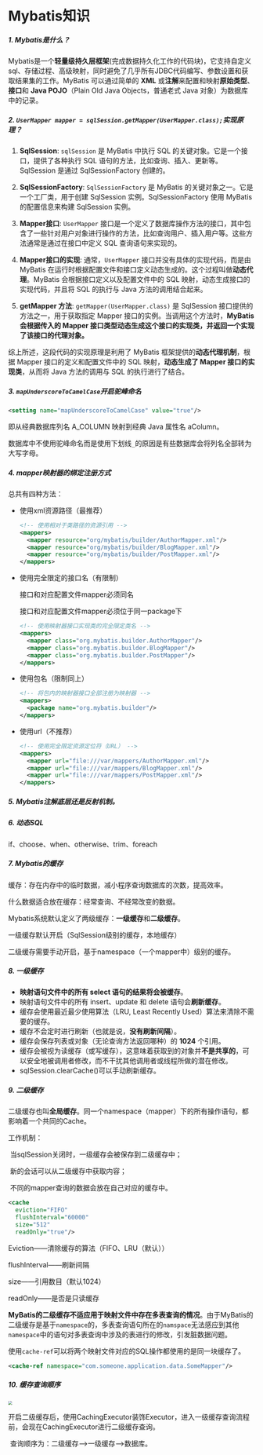 # Mybatis知识

##### 1. Mybatis是什么？

Mybatis是一个**轻量级持久层框架**(完成数据持久化工作的代码块)，它支持自定义sql、存储过程、高级映射，同时避免了几乎所有JDBC代码编写、参数设置和获取结果集的工作。MyBatis 可以通过简单的 **XML** 或**注解**来配置和映射**原始类型**、**接口**和 **Java POJO**（Plain Old Java Objects，普通老式 Java 对象）为数据库中的记录。



##### 2. `UserMapper mapper = sqlSession.getMapper(UserMapper.class);`实现原理？

1. **SqlSession**: `sqlSession` 是 MyBatis 中执行 SQL 的关键对象。它是一个接口，提供了各种执行 SQL 语句的方法，比如查询、插入、更新等。SqlSession 是通过 SqlSessionFactory 创建的。

2. **SqlSessionFactory**: `SqlSessionFactory` 是 MyBatis 的关键对象之一。它是一个工厂类，用于创建 SqlSession 实例。SqlSessionFactory 使用 MyBatis 的配置信息来构建 SqlSession 实例。

3. **Mapper接口**: `UserMapper` 接口是一个定义了数据库操作方法的接口，其中包含了一些针对用户对象进行操作的方法，比如查询用户、插入用户等。这些方法通常是通过在接口中定义 SQL 查询语句来实现的。

4. **Mapper接口的实现**: 通常，`UserMapper` 接口并没有具体的实现代码，而是由 MyBatis 在运行时根据配置文件和接口定义动态生成的。这个过程叫做**动态代理**。MyBatis 会根据接口定义以及配置文件中的 SQL 映射，动态生成接口的实现代码，并且将 SQL 的执行与 Java 方法的调用结合起来。

5. **getMapper 方法**: `getMapper(UserMapper.class)` 是 SqlSession 接口提供的方法之一，用于获取指定 Mapper 接口的实例。当调用这个方法时，**MyBatis 会根据传入的 Mapper 接口类型动态生成这个接口的实现类，并返回一个实现了该接口的代理对象。**

综上所述，这段代码的实现原理是利用了 MyBatis 框架提供的**动态代理机制**，根据 Mapper 接口的定义和配置文件中的 SQL 映射，**动态生成了 Mapper 接口的实现类**，从而将 Java 方法的调用与 SQL 的执行进行了结合。



##### 3. `mapUnderscoreToCamelCase`开启驼峰命名

```xml
<setting name="mapUnderscoreToCamelCase" value="true"/>
```

即从经典数据库列名 A_COLUMN 映射到经典 Java 属性名 aColumn。

数据库中不使用驼峰命名而是使用下划线`_`的原因是有些数据库会将列名全部转为大写字母。



##### 4. mapper映射器的绑定注册方式

总共有四种方法：

- 使用xml资源路径（最推荐）

  ```xml
  <!-- 使用相对于类路径的资源引用 -->
  <mappers>
    <mapper resource="org/mybatis/builder/AuthorMapper.xml"/>
    <mapper resource="org/mybatis/builder/BlogMapper.xml"/>
    <mapper resource="org/mybatis/builder/PostMapper.xml"/>
  </mappers>
  ```

- 使用完全限定的接口名（有限制）

  接口和对应配置文件mapper必须同名

  接口和对应配置文件mapper必须位于同一package下

  ```xml
  <!-- 使用映射器接口实现类的完全限定类名 -->
  <mappers>
    <mapper class="org.mybatis.builder.AuthorMapper"/>
    <mapper class="org.mybatis.builder.BlogMapper"/>
    <mapper class="org.mybatis.builder.PostMapper"/>
  </mappers>
  ```

- 使用包名（限制同上）

  ```xml
  <!-- 将包内的映射器接口全部注册为映射器 -->
  <mappers>
    <package name="org.mybatis.builder"/>
  </mappers>
  ```

- 使用url（不推荐）

  ```xml
  <!-- 使用完全限定资源定位符（URL） -->
  <mappers>
    <mapper url="file:///var/mappers/AuthorMapper.xml"/>
    <mapper url="file:///var/mappers/BlogMapper.xml"/>
    <mapper url="file:///var/mappers/PostMapper.xml"/>
  </mappers>
  ```

  

##### 5. Mybatis注解底层还是反射机制。

##### 6. 动态SQL

if、choose、when、otherwise、trim、foreach

##### 7. Mybatis的缓存

缓存：存在内存中的临时数据，减小程序查询数据库的次数，提高效率。

什么数据适合放在缓存：经常查询、不经常改变的数据。

Mybatis系统默认定义了两级缓存：**一级缓存**和**二级缓存**。

一级缓存默认开启（SqlSession级别的缓存，本地缓存）

二级缓存需要手动开启，基于namespace（一个mapper中）级别的缓存。

##### 8. 一级缓存

- **映射语句文件中的所有 select 语句的结果将会被缓存**。
- 映射语句文件中的所有 insert、update 和 delete 语句会**刷新缓存**。
- 缓存会使用最近最少使用算法（LRU, Least Recently Used）算法来清除不需要的缓存。
- 缓存不会定时进行刷新（也就是说，**没有刷新间隔**）。
- 缓存会保存列表或对象（无论查询方法返回哪种）的 **1024** 个引用。
- 缓存会被视为读缓存（或写缓存），这意味着获取到的对象并**不是共享的**，可以安全地被调用者修改，而不干扰其他调用者或线程所做的潜在修改。
- sqlSession.clearCache()可以手动刷新缓存。

##### 9. 二级缓存

二级缓存也叫**全局缓存**。同一个namespace（mapper）下的所有操作语句，都影响着一个共同的Cache。

工作机制：

​	当sqlSession关闭时，一级缓存会被保存到二级缓存中；

​	新的会话可以从二级缓存中获取内容；

​	不同的mapper查询的数据会放在自己对应的缓存中。

```xml
<cache
  eviction="FIFO"
  flushInterval="60000"
  size="512"
  readOnly="true"/>
```

Eviction——清除缓存的算法（FIFO、LRU（默认））

flushInterval——刷新间隔

size——引用数目（默认1024）

readOnly——是否是只读缓存

​	**MyBatis的二级缓存不适应用于映射文件中存在多表查询的情况**。由于MyBatis的二级缓存是基于`namespace`的，多表查询语句所在的`namspace`无法感应到其他`namespace`中的语句对多表查询中涉及的表进行的修改，引发脏数据问题。

​	使用`cache-ref`可以将两个映射文件对应的SQL操作都使用的是同一块缓存了。

```xml
<cache-ref namespace="com.someone.application.data.SomeMapper"/>
```

##### 10. 缓存查询顺序

<img src="/Users/chocolate/Documents/project/call4jobs/我的总结/mybatis_cache.png" style="zoom:50%;" />

​	开启二级缓存后，使用CachingExecutor装饰Executor，进入一级缓存查询流程前，会现在CachingExecutor进行二级缓存查询。

​	查询顺序为：二级缓存——>一级缓存——>数据库。

